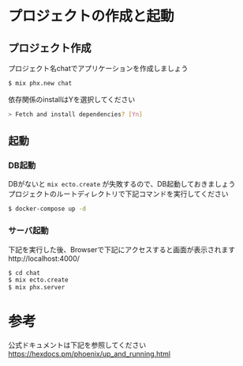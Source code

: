# プロジェクトの作成と起動
## プロジェクト作成
プロジェクト名chatでアプリケーションを作成しましょう  
```bash
$ mix phx.new chat
```
依存関係のinstallはYを選択してください  
```bash
> Fetch and install dependencies? [Yn]
```


## 起動
### DB起動
DBがないと `mix ecto.create` が失敗するので、DB起動しておきましょう  
プロジェクトのルートディレクトリで下記コマンドを実行してください  
```bash
$ docker-compose up -d
```

### サーバ起動
下記を実行した後、Browserで下記にアクセスすると画面が表示されます  
http://localhost:4000/
```bash
$ cd chat
$ mix ecto.create
$ mix phx.server
```

# 参考
公式ドキュメントは下記を参照してください  
https://hexdocs.pm/phoenix/up_and_running.html